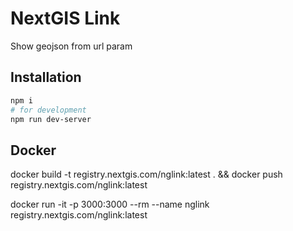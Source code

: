# NextGIS Link

Show geojson from url param

## Installation

```bash
npm i
# for development
npm run dev-server
```

## Docker

docker build -t registry.nextgis.com/nglink:latest . && docker push registry.nextgis.com/nglink:latest

docker run -it -p 3000:3000 --rm --name nglink registry.nextgis.com/nglink:latest
